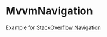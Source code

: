 # MvvmNavigation
Example for [StackOverflow Navigation](https://stackoverflow.com/questions/55343827/why-c-sharp-wpf-button-binding-command-wont-change-view-after-using-simple-inje)
